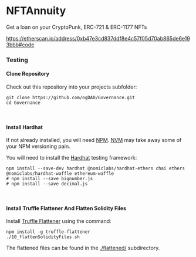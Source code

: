 # NFTAnnuity
Get a loan on your CryptoPunk, ERC-721 &amp; ERC-1177 NFTs

https://etherscan.io/address/0xb47e3cd837ddf8e4c57f05d70ab865de6e193bbb#code


### Testing

#### Clone Repository
Check out this repository into your projects subfolder:

```
git clone https://github.com/ogDAO/Governance.git
cd Governance
```

<br />

#### Install Hardhat


If not already installed, you will need [NPM](https://www.npmjs.com/). [NVM](https://github.com/nvm-sh/nvm) may take away some of your NPM versioning pain.

You will need to install the [Hardhat](https://hardhat.org/) testing framework:

```
npm install --save-dev hardhat @nomiclabs/hardhat-ethers chai ethers @nomiclabs/hardhat-waffle ethereum-waffle
# npm install --save bignumber.js
# npm install --save decimal.js
```

<br />

#### Install Truffle Flattener And Flatten Solidity Files

Install [Truffle Flattener](https://github.com/nomiclabs/truffle-flattener) using the command:

```
npm install -g truffle-flattener
./10_flattenSolidityFiles.sh
```

The flattened files can be found in the [./flattened/](./flattened/) subdirectory.

<br />
